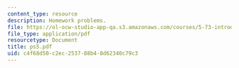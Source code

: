 ```yaml
---
content_type: resource
description: Homework problems.
file: https://ol-ocw-studio-app-qa.s3.amazonaws.com/courses/5-73-introductory-quantum-mechanics-i-fall-2005/c4f68d50c2ec253788b48d62340c79c3_ps5.pdf
file_type: application/pdf
resourcetype: Document
title: ps5.pdf
uid: c4f68d50-c2ec-2537-88b4-8d62340c79c3
---
```


